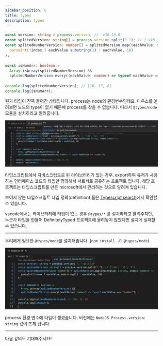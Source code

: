 ```yaml
---
sidebar_position: 6
title: types
description: types
---
```


<head>
  <meta name="title" content="Basic 학습 | 기초부터 시작하는 타입스크립트" data-rh="true" />
  <meta name="description" content="types" data-rh="true" />
  <meta property="og:title" content="Basic 학습 | 기초부터 시작하는 타입스크립트" data-rh="true" />
  <meta property="og:description" content="types" data-rh="true" />
</head>

```ts
const version: string = process.version; // 'v16.15.0'
const splitedVersion: string[] = process.version.split("."); // ['v16', '15', '0']
const splitedNumberVersion: number[] = splitedVersion.map((eachValue: string, index: number) =>
  parseInt(!index ? eachValue.substring(1) : eachValue, 10)
);

const isNumArr: boolean =
  Array.isArray(splitedNumberVersion) &&
  splitedNumberVersion.every((eachValue: number) => typeof eachValue === "number");

console.log(splitedNumberVersion); // [16, 15, 0]
console.log(isNumArr);
```

뭔가 타입이 잔뜩 들어간 상태입니다. process는 node의 환경변수인데요. 마우스를 올려보면 노드의 type이 없기 때문에
process를 찾을 수 없습니다. 따라서 `@types/node` 모듈을 설치하라고 알려줍니다.

![types node before](/img/basic-study/types/types-node-before.jpg)

타입스크립트에서 자바스크립트로 된 라이브러리가 있는 경우, export하여 유저가 사용하는 인터페이스 코드의 타입만 정의해서
서로서로 공유하는 프로젝트 입니다. 해당 프로젝트는 타입스크립트를 만든 microsoft에서 관리하는 것으로 알려져 있습니다.

보이지 않는 타입스크립트 타입 정의(definition) 들은 [Typescript search](https://www.typescriptlang.org/dt/search?search=)에서 확인할 수 있습니다.

vscode에서는 라이브러리에 타입이 없는 경우 `@types/*` 를 설치하라고 알려주지만, 누군가 타입을 만들어 DefinitelyTyped 프로젝트에 올려놓지 않았다면
설치에 실패할 수 있습니다.

---

우리에게 필요한 `@types/node`를 설치해줍니다. (`npm install -D @types/node`)

![types node after](/img/basic-study/types/types-node-after.jpg)

process 환경 변수에 타입이 생겼습니다. 버전에는 `NodeJS.Process.version: string` 값이 뜨게 됩니다.

---

다음 강의도 기대해주세요!
